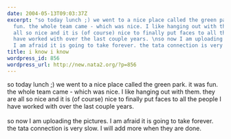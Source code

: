 ```yaml
---
date: 2004-05-13T09:03:37Z
excerpt: "so today lunch ;) we went to a nice place called the green park. it was
  fun. the whole team came - which was nice. I like hanging out with them. they are
  all so nice and it is (of course) nice to finally put faces to all the people I
  have worked with over the last couple years. \nso now I am uploading the pictures.
  I am afraid it is going to take forever. the tata connection is very slo..."
title: i know i know
wordpress_id: 856
wordpress_url: http://new.nata2.org/?p=856
---
```


so today lunch ;) we went to a nice place called the green park. it was fun. the whole team came - which was nice. I like hanging out with them. they are all so nice and it is (of course) nice to finally put faces to all the people I have worked with over the last couple years. 
<br/><br/>so now I am uploading the pictures. I am afraid it is going to take forever. the tata connection is very slow. I will add more when they are done. 
